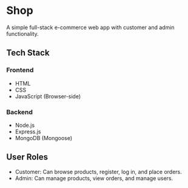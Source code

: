 # Shop

A simple full-stack e-commerce web app with customer and admin functionality.

## Tech Stack

### Frontend

- HTML
- CSS
- JavaScript (Browser-side)

### Backend

- Node.js
- Express.js
- MongoDB (Mongoose)

## User Roles

- Customer: Can browse products, register, log in, and place orders.
- Admin: Can manage products, view orders, and manage users.
